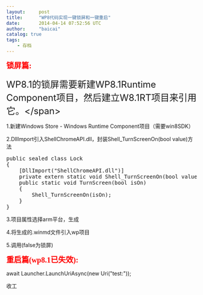 ```yaml
---
layout:     post
title:      "WP8代码实现一键锁屏和一键重启"
date:       2014-04-14 07:52:56 UTC
author:     "baicai"
catalog: true
tags:
    - 存档
---
```


<p>
	<strong style="font-family: 'times new roman', times, serif; font-size: 20px; color: rgb(255, 0, 0); line-height: 1.6em;">锁屏篇:</strong>
</p>

<p>
	<span style="font-size:24px;">WP8.1的锁屏需要新建WP8.1Runtime Component项目，然后建立W8.1RT项目来引用它。&lt;/span>
</p>

<p>
	1.新建Windows Store -&nbsp;Windows Runtime Component项目（需要win8SDK）
</p>

<p>
	2.DllImport引入ShellChromeAPI.dll，封装Shell_TurnScreenOn(bool value)方法
</p>

<pre class="brush:csharp;">
public sealed class Lock
{
    [DllImport("ShellChromeAPI.dll")]
    private extern static void Shell_TurnScreenOn(bool value);
    public static void TurnScreen(bool isOn)
    {
        Shell_TurnScreenOn(isOn);
    }
}</pre>

<p>
	3.项目属性选择arm平台，生成
</p>

<p>
	4.将生成的.winmd文件引入wp项目
</p>

<p>
	5.调用(false为锁屏)
</p>

<p>
	<strong style="color: rgb(255, 0, 0); font-family: 'times new roman', times, serif; font-size: 20px;">重启篇(wp8.1已失效):</strong>
</p>

<p>
	await Launcher.LaunchUriAsync(new Uri("test:"));
</p>

<p>
	收工
</p>